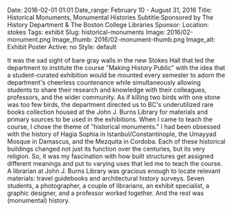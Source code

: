 Date: 2016-02-01 01:01 
Date_range: February 10 - August 31, 2016
Title: Historical Monuments, Monumental Histories 
Subtitle:Sponsored by The History Department & The Boston College Libraries
Sponsor:
Location: stokes
Tags: exhibit
Slug: historical-monuments 
Image: 2016/02-monument.png
Image_thumb: 2016/02-monument-thumb.png
Image_alt: Exhibit Poster
Active: no
Style: default

It was the sad sight of bare gray walls in the new Stokes Hall that led the department to institute the course "Making History Public" with the idea that a student-curated exhibition would be mounted every semester to adorn the department's cheerless countenance while simultaneously allowing students to share their research and knowledge with their colleagues, professors, and the wider community. As if killing two birds with one stone was too few birds, the department directed us to BC's underutilized rare books collection housed at the John J. Burns Library for materials and primary sources to be used in the exhibitions. When I came to teach the course, I chose the theme of "historical monuments." I had been obsessed with the history of Hagia Sophia in Istanbul/Constantinople, the Umayyad Mosque in Damascus, and the Mezquita in Cordoba. Each of these historical buildings changed not just its function over the centuries, but its very religion. So, it was my fascination with how built structures get assigned different meanings and put to varying uses that led me to teach the course. A librarian at John J. Burns Library was gracious enough to locate relevant materials: travel guidebooks and architectural history surveys. Seven students, a photographer, a couple of librarians, an exhibit specialist, a graphic designer, and a professor worked together. And the rest was (monumental) history.